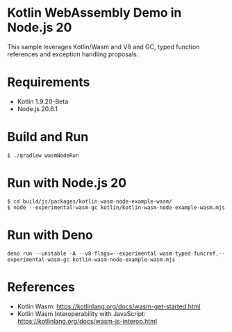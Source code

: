 Kotlin WebAssembly Demo in Node.js 20
==============================================

This sample leverages Kotlin/Wasm and V8 and GC, typed function references and exception handling proposals.

# Requirements

* Kotlin 1.9.20-Beta
* Node.js 20.6.1

# Build and Run

```shell
$ ./gradlew wasmNodeRun
```

# Run with Node.js 20

```shell
$ cd build/js/packages/kotlin-wasm-node-example-wasm/
$ node --experimental-wasm-gc kotlin/kotlin-wasm-node-example-wasm.mjs
```

# Run with Deno

```shell
deno run --unstable -A --v8-flags=--experimental-wasm-typed-funcref,--experimental-wasm-gc kotlin-wasm-node-example-wasm.mjs
```

# References

* Kotlin Wasm: https://kotlinlang.org/docs/wasm-get-started.html
* Kotlin Wasm Interoperability with JavaScript: https://kotlinlang.org/docs/wasm-js-interop.html